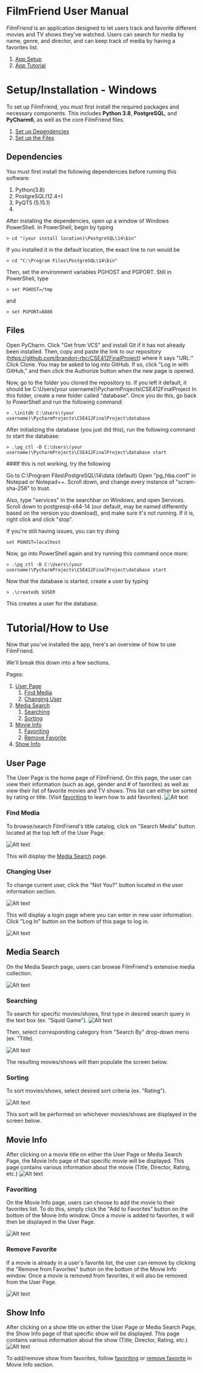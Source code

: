 # FilmFriend User Manual
_FilmFriend_ is an application designed to let users track and favorite different movies and TV shows they've watched. Users can search for media by name, genre, and director, and can keep track of media by having a favorites list. 


1. [App Setup](#setupinstallation)
2. [App Tutorial](#tutorialhow-to-use)

# Setup/Installation - Windows
To set up FilmFriend, you must first install the required packages and necessary components. 
This includes **Python 3.8**, **PostgreSQL**, and **PyCharm6**, as well as the core FilmFriend files. 
1. [Set up Dependencies](#dependencies)
2. [Set up the Files](#files)


## Dependencies
You must first install the following dependencies before running this software:
 1. Python(3.8)
 2. PostgreSQL(12.4+)
 3. PyQT5 (5.15.1)
 4. 

After installing the dependencies, open up a window of Windows PowerShell. 
In PowerShell, begin by typing
```
> cd "(your install location)\PostgreSQL\14\bin"
```
If you installed it in the default location, the exact line to run would be
```
> cd "C:\Program Files\PostgreSQL\14\bin"
```
Then, set the environment variables PGHOST and PGPORT. 
Still in PowerShell, type
```
> set PGHOST=/tmp
```
and
```
> set PGPORT=8888
```

## Files
Open PyCharm. 
Click "Get from VCS" and install Git if it has not already been installed. 
Then, copy and paste the link to our repository (https://github.com/brandon-rbc/CSE412FinalProject) where it says "URL:"
Click Clone. You may be asked to log into GitHub. If so, click "Log in with GitHub," and then click the Authorize button when the new page is opened. 

Now, go to the folder you cloned the repository to. If you left it default, it should be C:\Users\(your username)\PycharmProjects\CSE412FinalProject 
In this folder, create a new folder called "database". 
Once you do this, go back to PowerShell and run the following command: 
```
> .\initdb C:\Users\(your username)\PycharmProjects\CSE412FinalProject\database
```
After initializing the database (you just did this), run the following command to start the database: 
```
> .\pg_ctl -D C:\Users\(your username)\PycharmProjects\CSE412FinalProject\database start
```

###If this is not working, try the following

Go to C:\Program Files\PostgreSQL\14\data (default)
Open "pg_hba.conf" in Notepad or Notepad++. 
Scroll down, and change every instance of "scram-sha-256" to trust. 

Also, type "services" in the searchbar on Windows, and open Services. 
Scroll down to postgresql-x64-14 (our default, may be named differently based on the version you download), and make sure it's not running. If it is, right click and click "stop". 

If you're still having issues, you can try doing 
```
set PGHOST=localhost
```

Now, go into PowerShell again and try running this command once more: 
```
> .\pg_ctl -D C:\Users\(your username)\PycharmProjects\CSE412FinalProject\database start
```

Now that the database is started, create a user by typing
```
> .\createdb $USER
```

This creates a user for the database. 

# Tutorial/How to Use
Now that you've installed the app, here's an overview of how to use FilmFriend. 

We'll break this down into a few sections.

Pages:

1. [User Page](#User-Page)
    1. [Find Media](#find-media)
    2. [Changing User](#changing-user)
2. [Media Search](#Media-Search)
    1. [Searching](#searching)
    2. [Sorting](#sorting)
3. [Movie Info](#Movie-Info)
    1. [Favoriting](#favoriting)
    2. [Remove Favorite](#remove-favorite)
4. [Show Info](#Show-Info)

## User Page
The User Page is the home page of FilmFriend. On this page, the user can view their information (such as age, gender and # of favorites) as well as view their list of favorite movies and TV shows. This list can either be sorted by rating or title. (Visit [favoriting](#Favoriting) to learn how to add favorites).
![Alt text](./Assets/homepage.png)

### Find Media
To browse/search FilmFriend's title catalog, click on "Search Media" button located at the top left of the User Page. 

![Alt text](./Assets/searchmedia.png)

This will display the [Media Search](#media-search) page.


### Changing User
To change current user, click the "Not You?" button located in the user information section. 

![Alt text](./Assets/notyou.png)

This will display a login page where you can enter in new user information. Click "Log In" button on the bottom of this page to log in.

![Alt text](./Assets/login.png)

## Media Search
On the Media Search page, users can browse FilmFriend's extensive media collection.

![Alt text](./Assets/searchpage.png)

### Searching
To search for specific movies/shows, first type in desired search query in the text box (ex. "Squid Game"). 
![Alt text](./Assets/search.png)

Then, select corresponding category from "Search By" drop-down menu (ex. "Title).

![Alt text](./Assets/searchbytitle.png)

The resulting movies/shows will then populate the screen below.

### Sorting
To sort movies/shows, select desired sort criteria (ex. "Rating").

![Alt text](./Assets/sortbyrating.png)

This sort will be performed on whichever movies/shows are displayed in the screen below.


## Movie Info
After clicking on a movie title on either the User Page or Media Search Page, the Movie Info page of that specific movie will be displayed. This page contains various information about the movie (Title, Director, Rating, etc.)
![Alt text](./Assets/moviepage.png)

### Favoriting
On the Movie Info page, users can choose to add the movie to their favorites list. To do this, simply click the "Add to Favorites" button on the bottom of the Movie Info window. Once a movie is added to favorites, it will then be displayed in the User Page.

![Alt text](./Assets/addtofavorites.png)

### Remove Favorite
If a movie is already in a user's favorite list, the user can remove by clicking the "Remove from Favorites" button on the bottom of the Movie Info window. Once a movie is removed from favorites, it will also be removed from the User Page.

![Alt text](./Assets/removefromfavorites.png)

## Show Info
After clicking on a show title on either the User Page or Media Search Page, the Show Info page of that specific show will be displayed. This page contains various information about the show (Title, Director, Rating, etc.)
![Alt text](./Assets/showpage.png)

To add/remove show from favorites, follow [favoriting](#favoriting) or [remove favorite](#remove-favorite) in Movie Info section.
